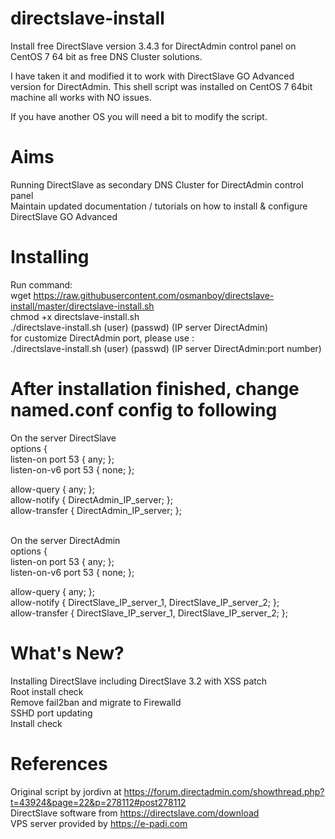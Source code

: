# directslave-install
Install free DirectSlave version 3.4.3 for DirectAdmin control panel on CentOS 7 64 bit as free DNS Cluster solutions.

I have taken it and modified it to work with DirectSlave GO Advanced version for DirectAdmin. This shell script was installed on CentOS 7 64bit machine all works with NO issues.

If you have another OS you will need a bit to modify the script.

# Aims
Running DirectSlave as secondary DNS Cluster for DirectAdmin control panel
<br>Maintain updated documentation / tutorials on how to install & configure DirectSlave GO Advanced

# Installing
Run command:
<br> wget https://raw.githubusercontent.com/osmanboy/directslave-install/master/directslave-install.sh
<br>chmod +x directslave-install.sh
<br>./directslave-install.sh (user) (passwd) (IP server DirectAdmin)
<br>for customize DirectAdmin port, please use :
<br>./directslave-install.sh (user) (passwd) (IP server DirectAdmin:port number)

# After installation finished, change named.conf config to following
On the server DirectSlave
<br>options {
<br>	listen-on port 53 { any; };
<br>    listen-on-v6 port 53 { none; };

allow-query     { any; };
<br>              allow-notify    { DirectAdmin_IP_server; };
<br>              allow-transfer  { DirectAdmin_IP_server; };
<br>
<br>

On the server DirectAdmin
<br>options {
<br>	listen-on port 53 { any; };
<br>    listen-on-v6 port 53 { none; };

allow-query     { any; };
<br>              allow-notify    { DirectSlave_IP_server_1, DirectSlave_IP_server_2; };
<br>              allow-transfer  { DirectSlave_IP_server_1, DirectSlave_IP_server_2; };

# What's New? #
Installing DirectSlave including DirectSlave 3.2 with XSS patch
<br>Root install check
<br>Remove fail2ban and migrate to Firewalld
<br>SSHD port updating
<br>Install check

# References #
Original script by jordivn at https://forum.directadmin.com/showthread.php?t=43924&page=22&p=278112#post278112
<br>DirectSlave software from https://directslave.com/download
<br>VPS server provided by https://e-padi.com
